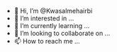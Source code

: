 - 👋 Hi, I’m @Kwasalmehairbi
- 👀 I’m interested in ...
- 🌱 I’m currently learning ...
- 💞️ I’m looking to collaborate on ...
- 📫 How to reach me ...

<!---
Kwasalmehairbi/Kwasalmehairbi is a ✨ special ✨ repository because its `README.md` (this file) appears on your GitHub profile.
You can click the Preview link to take a look at your changes.
--->
